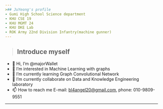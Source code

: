 ```yaml
---
>## JuYeong's profile
- Gumi High School Science department
- KHU CSE 19
- KHU MGMT 24
- KHU DKE Lab
- ROK Army 22nd Division Infantry(machine gunner)
---
```



>## Introduce myself
- 👋 Hi, I’m @majorWallet
- 👀 I’m interested in Machine Learning with graphs
- 🌱 I’m currently learning Graph Convolutional Network
- 💞️ I’m currently collaborate on Data and Knowledge Engineering laboratory
- 📫 How to reach me E-mail: bl4angel20@gmail.com, phone: 010-9809-9551
---


<!---
majorWallet/majorWallet is a ✨ special ✨ repository because its `README.md` (this file) appears on your GitHub profile.
You can click the Preview link to take a look at your changes.
--->
